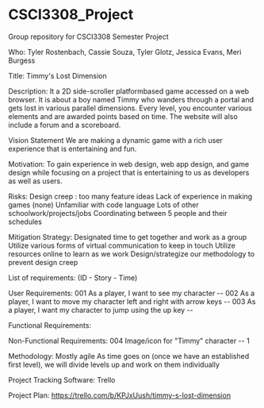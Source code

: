 # CSCI3308_Project
Group repository for CSCI3308 Semester Project

Who: Tyler Rostenbach, Cassie Souza, Tyler Glotz, Jessica Evans, Meri Burgess

Title: Timmy's Lost Dimension 

Description:
It a 2D side-scroller platformbased game accessed on a web browser. It is about a boy named Timmy who wanders through a portal and gets lost in various parallel dimensions.  Every level, you encounter various elements and are awarded points based on time.
The website will also include a forum and a scoreboard. 

Vision Statement 
We are making a dynamic game with a rich user experience that is entertaining and fun. 

Motivation:
To gain experience in web design, web app design, and game design while focusing on a project that is entertaining to us as developers as well as users. 

Risks:
Design creep : too many feature ideas
Lack of experience in making games (none)
Unfamiliar with code language 
Lots of other schoolwork/projects/jobs 
Coordinating between 5 people and their schedules

Mitigation Strategy:
Designated time to get together and work as a group
Utilize various forms of virtual communication to keep in touch
Utilize resources online to learn as we work
Design/strategize our methodology to prevent design creep 

List of requirements:
(ID - Story - Time)

User Requirements:
001 As a player, I want to see my character -- 
002 As a player, I want to move my character left and right with arrow keys -- 
003 As a player, I want my character to jump using the up key --

Functional Requirements:

Non-Functional Requirements:
004 Image/icon for "Timmy" character -- 1



Methodology:
Mostly agile 
As time goes on (once we have an established first level), we will divide levels up and work on them individually 


Project Tracking Software:
Trello


Project Plan:
https://trello.com/b/KPJxUush/timmy-s-lost-dimension
